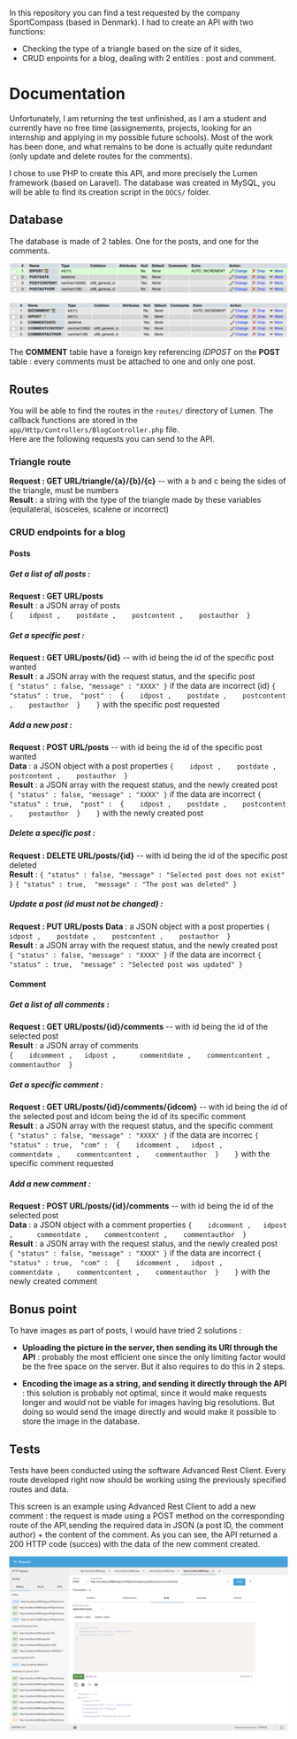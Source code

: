In this repository you can find a test requested by the company SportCompass (based in Denmark). I had to create an API with two functions:        

* Checking the type of a triangle based on the size of it sides,         
* CRUD enpoints for a blog, dealing with 2 entities : post and comment.

# Documentation

Unfortunately, I am returning the test unfinished, as I am a student and currently have no free time (assignements, projects, looking for an internship and applying in my possible future schools). Most of the work has been done, and what remains to be done is actually quite redundant (only update and delete routes for the comments).

I chose to use PHP to create this API, and more precisely the Lumen framework (based on Laravel). The database was created in MySQL, you will be able to find its creation script in the `DOCS/` folder.

## Database

The database is made of 2 tables. One for the posts, and one for the comments.

![Table post](https://github.com/tsarrere/APISportCompass/blob/master/DOCS/post.png)

![Table comment](https://github.com/tsarrere/APISportCompass/blob/master/DOCS/comment.png)

The **COMMENT** table have a foreign key referencing *IDPOST* on the **POST** table : every comments must be attached to one and only one post.

## Routes

You will be able to find the routes in the `routes/` directory of Lumen. The callback functions are stored in the `app/Http/Controllers/BlogController.php` file.      
Here are the following requests you can send to the API.

### Triangle route

**Request : GET URL/triangle/{a}/{b}/{c}**   -- with a b and c being the sides of the triangle, must be numbers      
**Result** : a string with the type of the triangle made by these variables (equilateral, isosceles, scalene or incorrect)

### CRUD endpoints for a blog

#### Posts

##### Get a list of all posts :

**Request : GET URL/posts**  
    **Result** : a JSON array of posts    
        `{   
            idpost ,   
            postdate ,   
            postcontent ,   
            postauthor 
        }`

##### Get a specific post :

**Request : GET URL/posts/{id}**    -- with id being the id of the specific post wanted         
    **Result** : a JSON array with the request status, and the specific post    
        `{ "status" : false, "message" : "XXXX" }` if the data are incorrect (id)
        `{ "status" : true,  "post" : 
            {   
                idpost ,   
                postdate ,   
                postcontent ,   
                postauthor 
            }   
        }` with the specific post requested

##### Add a new post :

**Request : POST URL/posts**    -- with id being the id of the specific post wanted     
    **Data** : a JSON object with a post properties
        `{   
            idpost ,   
            postdate ,   
            postcontent ,   
            postauthor 
        }`       
    **Result** : a JSON array with the request status, and the newly created post    
        `{ "status" : false, "message" : "XXXX" }` if the data are incorrect
        `{ "status" : true,  "post" : 
            {   
                idpost ,   
                postdate ,   
                postcontent ,   
                postauthor 
            }   
        }` with the newly created post

##### Delete a specific post :

**Request : DELETE URL/posts/{id}**   -- with id being the id of the specific post deleted    
    **Result** :
        `{ "status" : false, "message" : "Selected post does not exist" }`
        `{ "status" : true,  "message" : "The post was deleted" }`

##### Update a post (id must not be changed) :

**Request : PUT URL/posts**
    **Data** : a JSON object with a post properties
        `{   
            idpost ,   
            postdate ,   
            postcontent ,   
            postauthor 
        }`       
    **Result** : a JSON array with the request status, and the newly created post    
        `{ "status" : false, "message" : "XXXX" }` if the data are incorrect
        `{ "status" : true,  "message" : "Selected post was updated" }`

#### Comment

##### Get a list of all comments :

**Request : GET URL/posts/{id}/comments**  -- with id being the id of the selected post    
    **Result** : a JSON array of comments    
        `{   
            idcomment ,  
            idpost ,     
            commentdate ,   
            commentcontent ,   
            commentauthor 
        }`

##### Get a specific comment :

**Request : GET URL/posts/{id}/comments/{idcom}**    -- with id being the id of the selected post and idcom being the id of its specific comment      
    **Result** : a JSON array with the request status, and the specific comment    
        `{ "status" : false, "message" : "XXXX" }` if the data are incorrec
        `{ "status" : true,  "com" : 
            {   
                idcomment ,  
                idpost ,     
                commentdate ,   
                commentcontent ,   
                commentauthor 
            }   
        }` with the specific comment requested

##### Add a new comment :

**Request : POST URL/posts/{id}/comments**    -- with id being the id of the selected post   
    **Data** : a JSON object with a comment properties
        `{   
            idcomment ,  
            idpost ,     
            commentdate ,   
            commentcontent ,   
            commentauthor 
        }`       
    **Result** : a JSON array with the request status, and the newly created post    
        `{ "status" : false, "message" : "XXXX" }` if the data are incorrect
        `{ "status" : true,  "com" : 
            {   
                idcomment ,  
                idpost ,     
                commentdate ,   
                commentcontent ,   
                commentauthor 
            }   
        }` with the newly created comment

## Bonus point

To have images as part of posts, I would have tried 2 solutions :

* **Uploading the picture in the server, then sending its URI through the API** : probably the most efficient one since the only limiting factor would be the free space on the server. But it also requires to do this in 2 steps.

* **Encoding the image as a string, and sending it directly through the API** : this solution is probably not optimal, since it would make requests longer and would not be viable for images having big resolutions. But doing so would send the image directly and would make it possible to store the image in the database.

## Tests

Tests have been conducted using the software Advanced Rest Client. Every route developed right now should be working using the previously specified routes and data.

This screen is an example using Advanced Rest Client to add a new comment : the request is made using a POST method on the corresponding route of the API,sending the required data in JSON (a post ID, the comment author) + the content of the comment. As you can see, the API returned a 200 HTTP code (succes) with the data of the new comment created.

![Screenshot de test utilisant Advanced Rest Client](https://github.com/tsarrere/APISportCompass/blob/master/DOCS/ScreenARC1.png)
